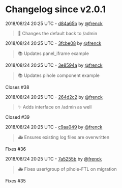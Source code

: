 # Changelog since v2.0.1

2018/08/24 20:25 UTC - [d84a65b](https://github.com/hassio-addons/addon-pi-hole/commit/d84a65b200c40b8b211b9a0254bcfe7840545d6b) by [@frenck](https://github.com/frenck)
> :tractor: Changes the default back to /admin 

2018/08/24 20:25 UTC - [3fcbe08](https://github.com/hassio-addons/addon-pi-hole/commit/3fcbe08fd129b3c178eaa6ce4c021a94bfbe6d95) by [@frenck](https://github.com/frenck)
> :books: Updates panel_iframe example 

2018/08/24 20:25 UTC - [3e8594a](https://github.com/hassio-addons/addon-pi-hole/commit/3e8594a2b1ccf2682830da9cc792918fc219033e) by [@frenck](https://github.com/frenck)
> :books: Updates pihole component example

Closes #38 

2018/08/24 20:25 UTC - [264d2c2](https://github.com/hassio-addons/addon-pi-hole/commit/264d2c2101858a2e7554b65579879e1b0fa6f22a) by [@frenck](https://github.com/frenck)
> :sparkles: Adds interface on /admin as well

Closed #39 

2018/08/24 20:25 UTC - [c9aa049](https://github.com/hassio-addons/addon-pi-hole/commit/c9aa04937407284467fc859402eff49369495b44) by [@frenck](https://github.com/frenck)
> :ambulance: Ensures existing log files are overwritten

Fixes #36 

2018/08/24 20:25 UTC - [7a5255b](https://github.com/hassio-addons/addon-pi-hole/commit/7a5255b6a885219dba9ba9e0afb098d6e8bc347c) by [@frenck](https://github.com/frenck)
> :ambulance: Fixes user/group of pihole-FTL on migration

Fixes #35 

